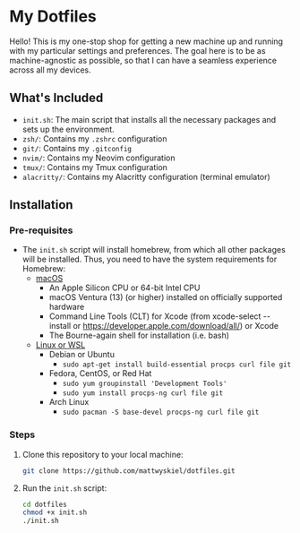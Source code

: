 # My Dotfiles

Hello! This is my one-stop shop for getting a new machine up and running with my particular settings and preferences.
The goal here is to be as machine-agnostic as possible, so that I can have a seamless experience across all my devices.

## What's Included
- `init.sh`: The main script that installs all the necessary packages and sets up the environment.
- `zsh/`: Contains my `.zshrc` configuration
- `git/`: Contains my `.gitconfig`
- `nvim/`: Contains my Neovim configuration
- `tmux/`: Contains my Tmux configuration
- `alacritty/`: Contains my Alacritty configuration (terminal emulator)

## Installation
### Pre-requisites
- The `init.sh` script will install homebrew, from which all other packages will be installed. Thus, you need to have the system requirements for Homebrew:
    - [macOS](https://docs.brew.sh/Installation#macos-requirements)
        - An Apple Silicon CPU or 64-bit Intel CPU
        - macOS Ventura (13) (or higher) installed on officially supported hardware
        - Command Line Tools (CLT) for Xcode (from xcode-select --install or https://developer.apple.com/download/all/) or Xcode
        - The Bourne-again shell for installation (i.e. bash)
    - [Linux or WSL](https://docs.brew.sh/Homebrew-on-Linux#requirements)
        - Debian or Ubuntu
            - `sudo apt-get install build-essential procps curl file git`
        - Fedora, CentOS, or Red Hat
            - `sudo yum groupinstall 'Development Tools'`
            - `sudo yum install procps-ng curl file git`
        - Arch Linux
            - `sudo pacman -S base-devel procps-ng curl file git`

### Steps
1. Clone this repository to your local machine:
    ```bash
    git clone https://github.com/mattwyskiel/dotfiles.git
    ```
2. Run the `init.sh` script:
    ```bash
    cd dotfiles
    chmod +x init.sh
    ./init.sh
    ```
